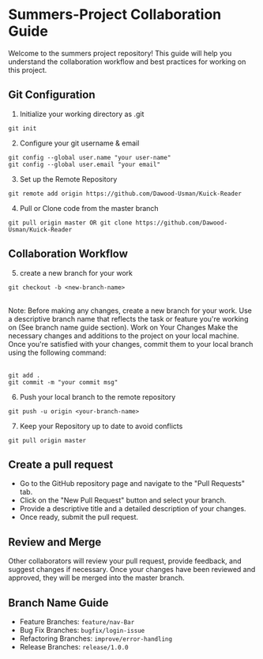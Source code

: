# Summers-Project Collaboration Guide

Welcome to the summers project repository! This guide will help you understand the collaboration workflow and best practices for working on this project.

## Git Configuration

1. Initialize your working directory as .git
```
git init
```
2. Configure your git username & email
```
git config --global user.name "your user-name"
git config --global user.email "your email"
```
3. Set up the Remote Repository
```
git remote add origin https://github.com/Dawood-Usman/Kuick-Reader
```
4. Pull or Clone code from the master branch
```
git pull origin master OR git clone https://github.com/Dawood-Usman/Kuick-Reader
```
## Collaboration Workflow

5. create a new branch for your work
```
git checkout -b <new-branch-name>
```
<br> 
Note:
Before making any changes, create a new branch for your work. Use a descriptive branch name that reflects the task or feature you're working on (See branch name guide section).
Work on Your Changes Make the necessary changes and additions to the project on your local machine. Once you're satisfied with your changes, 
commit them to your local branch using the following command:
<br><br>

```
git add .
git commit -m "your commit msg"
```
6. Push your local branch to the remote repository
```
git push -u origin <your-branch-name>

```
7.  Keep your Repository up to date to avoid conflicts
```
git pull origin master
```

## Create a pull request
- Go to the GitHub repository page and navigate to the "Pull Requests" tab.
- Click on the "New Pull Request" button and select your branch.
- Provide a descriptive title and a detailed description of your changes.
- Once ready, submit the pull request.

## Review and Merge
Other collaborators will review your pull request, provide feedback, and suggest changes if necessary. 
Once your changes have been reviewed and approved, they will be merged into the master branch.

## Branch Name Guide
- Feature Branches: `feature/nav-Bar`
- Bug Fix Branches: `bugfix/login-issue`
- Refactoring Branches: `improve/error-handling`
- Release Branches: `release/1.0.0`
